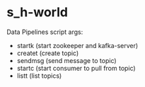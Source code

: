 # s_h-world

Data Pipelines script args:
- startk (start zookeeper and kafka-server)
- createt (create topic)
- sendmsg (send message to topic)
- startc (start consumer to pull from topic)
- listt (list topics)
